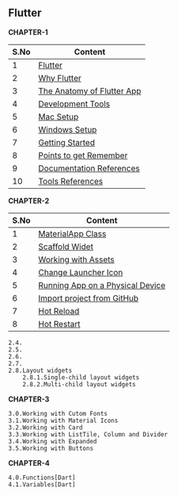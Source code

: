## Flutter

__CHAPTER-1__  

| S.No | Content |
| --------	 | ------------ |
| 1 | [Flutter](CHAPTER-1.md#flutter) | 
| 2 | [Why Flutter](CHAPTER-1.md#why-flutter) |    
| 3 | [The Anatomy of Flutter App](CHAPTER-1.md#the-anatomy-of-flutter-app) |  
| 4 | [Development Tools](CHAPTER-1.md#development-tools) |  
| 5 | [Mac Setup](CHAPTER-1.md#mac-setup) |
| 6 | [Windows Setup](CHAPTER-1.md#windows-setup) |
| 7 | [Getting Started](CHAPTER-1.md#getting-started) |   
| 8 | [Points to get Remember](CHAPTER-1.md#points-to-get-remember) | 
| 9 | [Documentation References](CHAPTER-1.md#documentation-references) |   
| 10 | [Tools References](CHAPTER-1.md#tools-references) |


    
__CHAPTER-2__  

| S.No | Content |
| --------	 | ------------ |
| 1 | [MaterialApp Class](CHAPTER-2.md#materialapp-class) |
| 2 | [Scaffold Widet](CHAPTER-2.md#scaffold-widet) |
| 3 | [Working with Assets](CHAPTER-2.md#working-with-assets) |
| 4 | [Change Launcher Icon](CHAPTER-2.md#change-launcher-icon) |
| 5 | [Running App on a Physical Device](CHAPTER-2.md#running-app-on-a-physical-device) |
| 6 | [Import project from GitHub](CHAPTER-2.md#import-project-from-github) |
| 7 | [Hot Reload](CHAPTER-2.md#hot-reload) |
| 8 | [Hot Restart](CHAPTER-2.md#hot-restart) |
   
    2.4.   
    2.5.  
    2.6.
    2.7.  
    2.8.Layout widgets  
        2.8.1.Single-child layout widgets
        2.8.2.Multi-child layout widgets
    
__CHAPTER-3__  

    3.0.Working with Cutom Fonts  
    3.1.Working with Material Icons  
    3.2.Working with Card  
    3.3.Working with ListTile, Column and Divider 
    3.4.Working with Expanded  
    3.5.Working with Buttons 
    
__CHAPTER-4__

    4.0.Functions[Dart]  
    4.1.Variables[Dart]
    

